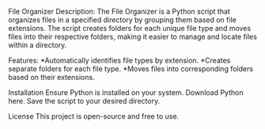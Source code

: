 File Organizer
Description:
The File Organizer is a Python script that organizes files in a specified directory by grouping them based on file extensions. 
The script creates folders for each unique file type and moves files into their respective folders, making it easier to manage and locate files within a directory.

Features:
*Automatically identifies file types by extension.
*Creates separate folders for each file type.
*Moves files into corresponding folders based on their extensions.

Installation
Ensure Python is installed on your system. Download Python here.
Save the script to your desired directory.

License
This project is open-source and free to use.
